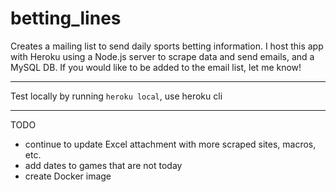 # betting_lines
Creates a mailing list to send daily sports betting information. I host this app with Heroku using a Node.js server to scrape data and send emails, and a MySQL DB. If you would like to be added to the email list, let me know!
  
  ------------------
  

Test locally by running ```heroku local```, use heroku cli

-------------------
TODO 

- continue to update Excel attachment with more scraped sites, macros, etc.
- add dates to games that are not today
- create Docker image
